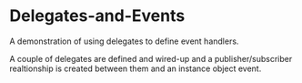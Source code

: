 # Delegates-and-Events
A demonstration of using delegates to define event handlers.

A couple of delegates are defined and wired-up and a publisher/subscriber realtionship is created between them and an instance object event.
